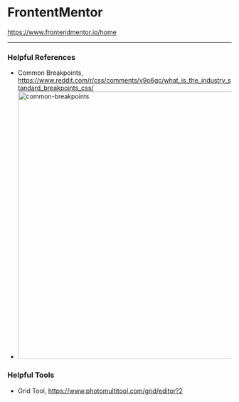 # FrontentMentor

https://www.frontendmentor.io/home


----

### Helpful References

- Common Breakpoints, https://www.reddit.com/r/css/comments/v9o6gc/what_is_the_industry_standard_breakpoints_css/
 - <img src="https://github.com/gracepal/frontend-mentor/assets/131278381/2b2e5fd0-4856-4273-8f9b-51ca655536a2" alt="common-breakpoints" width="600">



### Helpful Tools

- Grid Tool, https://www.photomultitool.com/grid/editor?2

